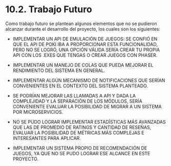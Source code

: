 # 10.2. Trabajo Futuro

Como trabajo futuro se plantean algunos elementos que no se pudieron alcanzar durante el desarrollo del proyecto, los cuales son los siguientes:

- IMPLEMENTAR UN API DE EMULACIÓN DE JUEGOS: SE CONFIÓ EN QUE EL API DE POKI IBA A PROPORCIONAR ESTA FUNCIONALIDAD, PERO NO SE LOGRÓ, UNA OPCIÓN VÁLIDA SERÍA CREAR TU PROPIA API CON LOS .EXES QUE TENGAS O CREAR JUEGOS CON PHASER.
  
- IMPLEMENTAR UN MANEJO DE COLAS QUE PUEDA MEJORAR EL RENDIMIENTO DEL SISTEMA EN GENERAL.
  
- IMPLEMENTAR ALGÚN MECANISMO DE NOTIFICACIONES QUE SERÍAN CONVENIENTES EN EL CONTEXTO DEL SISTEMA PLANTEADO.
  
- SE PODRÍAN MEJORAR LAS LLAMADAS A API Y DADA LA COMPLEJIDAD Y LA SEPARACIÓN DE LOS MÓDULOS, SERÍA CONVENIENTE EVALUAR LA POSIBILIDAD DE MIGRAR A UN SISTEMA POR MICROSERVICIOS.
  
- NO SE PUDO LOGRAR IMPLEMENTAR ESTADÍSTICAS MÁS AVANZADAS QUE LAS DE PROMEDIO DE RATINGS Y CANTIDAD DE RESEÑAS, EVALUAR LA POSIBILIDAD DE MÉTRICAS MÁS COMPLEJAS E INTERESANTES PARA APLICAR.
  
- IMPLEMENTAR UN SISTEMA PROPIO DE RECOMENDACIÓN DE JUEGOS, YA QUE NO SE PUDO LOGRAR ESE ALCANCE EN ESTE PROYECTO.
